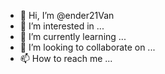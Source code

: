 - 👋 Hi, I’m @ender21Van
- 👀 I’m interested in ...
- 🌱 I’m currently learning ...
- 💞️ I’m looking to collaborate on ...
- 📫 How to reach me ...

<!---
ender21Van/ender21Van is a ✨ special ✨ repository because its `README.md` (this file) appears on your GitHub profile.
You can click the Preview link to take a look at your changes.
--->
